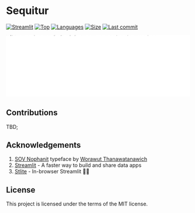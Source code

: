 # Sequitur

[![Streamlit](https://img.shields.io/badge/streamlit-FF4B4B?logo=streamlit&logoColor=white)](https://streamlit.io)
[![Top](https://img.shields.io/github/languages/top/aekasitt/sequitur)](https://github.com/aekasitt/sequitur)
[![Languages](https://img.shields.io/github/languages/count/aekasitt/sequitur)](https://github.com/aekasitt/sequitur)
[![Size](https://img.shields.io/github/repo-size/aekasitt/sequitur)](https://github.com/aekasitt/sequitur)
[![Last commit](https://img.shields.io/github/last-commit/aekasitt/sequitur/master)](https://github.com/aekasitt/sequitur)

[![Sequitur Banner](static/sequitur-banner.svg)](https://github.com/aekasitt/sequitur/blob/master/static/sequitur-banner.svg)

## Contributions

TBD;

## Acknowledgements

1. [SOV Nophanit](https://www.f0nt.com/release/sov-nophanit) typeface by [Worawut Thanawatanawich](https://facebook.com/worawut.thanawatanawanich)
2. [Streamlit](https://streamlit.io) - A faster way to build and share data apps
3. [Stlite](https://github.com/whitphx/stlite) - In-browser Streamlit 🎈🚀 

## License

This project is licensed under the terms of the MIT license.
